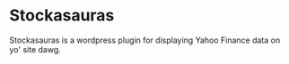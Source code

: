 Stockasauras
============

Stockasauras is a wordpress plugin for displaying Yahoo Finance data on yo' site dawg.
